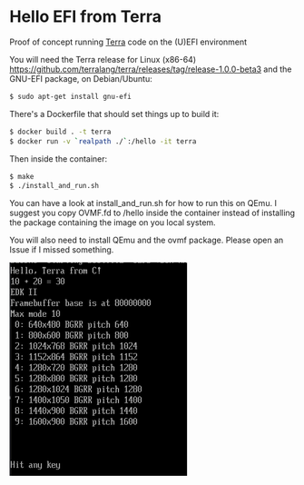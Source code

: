 Hello EFI from Terra
====================

Proof of concept running [Terra](http://terralang.org/) code on the (U)EFI environment

You will need the Terra release for Linux (x86-64) https://github.com/terralang/terra/releases/tag/release-1.0.0-beta3 and the GNU-EFI package, on Debian/Ubuntu:

```bash
$ sudo apt-get install gnu-efi
```

There's a Dockerfile that should set things up to build it:

```bash
$ docker build . -t terra
$ docker run -v `realpath ./`:/hello -it terra
```

Then inside the container:
```bash
$ make
$ ./install_and_run.sh
```

You can have a look at install_and_run.sh for how to run this on QEmu. I suggest you copy OVMF.fd to /hello inside the container instead of installing the package containing the image on you local system.

You will also need to install QEmu and the ovmf package. Please open an Issue if I missed something.

![Screenshot](screenshot.png)

